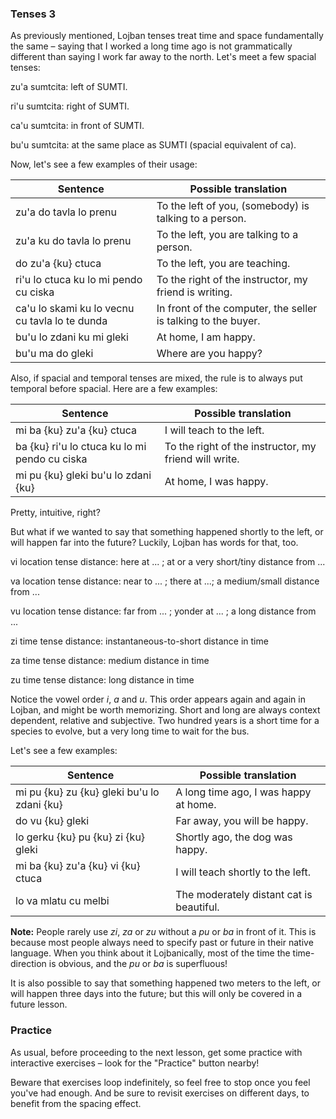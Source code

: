 ### Tenses 3

As previously mentioned, Lojban tenses treat time and space fundamentally the same &ndash; saying that I worked a long time ago is not grammatically different than saying I work far away to the north.
Let's meet a few spacial tenses:

<span class="definition-head">zu'a</span> sumtcita: left of SUMTI.

<span class="definition-head">ri'u</span> sumtcita: right of SUMTI.

<span class="definition-head">ca'u</span> sumtcita: in front of SUMTI.

<span class="definition-head">bu'u</span> sumtcita: at the same place as SUMTI (spacial equivalent of ca).

Now, let's see a few examples of their usage:

|Sentence|Possible translation|
|--------|-----------|
|zu'a do tavla lo prenu|To the left of you, (somebody) is talking to a person.|
|zu'a ku do tavla lo prenu|To the left, you are talking to a person.|
|do zu'a {ku} ctuca|To the left, you are teaching.|
|ri'u lo ctuca ku lo mi pendo cu ciska|To the right of the instructor, my friend is writing.|
|ca'u lo skami ku lo vecnu cu tavla lo te dunda|In front of the computer, the seller is talking to the buyer.|
|bu'u lo zdani ku mi gleki|At home, I am happy.|
|bu'u ma do gleki|Where are you happy?|

Also, if spacial and temporal tenses are mixed, the rule is to always put temporal before spacial.
Here are a few examples:

|Sentence|Possible translation|
|--------|-----------|
|mi ba {ku} zu'a {ku} ctuca|I will teach to the left.|
|ba {ku} ri'u lo ctuca ku lo mi pendo cu ciska|To the right of the instructor, my friend will write.|
|mi pu {ku} gleki bu'u lo zdani {ku}|At home, I was happy.|

Pretty, intuitive, right?

But what if we wanted to say that something happened shortly to the left, or will happen far into the future?
Luckily, Lojban has words for that, too.

<span class="definition-head">vi</span> location tense distance: here at ... ; at or a very short/tiny distance from ...

<span class="definition-head">va</span> location tense distance: near to ... ; there at ...; a medium/small distance from ...

<span class="definition-head">vu</span> location tense distance: far from ... ; yonder at ... ; a long distance from ...

<span class="definition-head">zi</span> time tense distance: instantaneous-to-short distance in time

<span class="definition-head">za</span> time tense distance: medium distance in time

<span class="definition-head">zu</span> time tense distance: long distance in time

Notice the vowel order _i_, _a_ and _u_.
This order appears again and again in Lojban, and might be worth memorizing.
Short and long are always context dependent, relative and subjective.
Two hundred years is a short time for a species to evolve, but a very long time to wait for the bus.

Let's see a few examples:

|Sentence|Possible translation|
|--------|-----------|
|mi pu {ku} zu {ku} gleki bu'u lo zdani {ku}|A long time ago, I was happy at home.|
|do vu {ku} gleki|Far away, you will be happy.|
|lo gerku {ku} pu {ku} zi {ku} gleki|Shortly ago, the dog was happy.|
|mi ba {ku} zu'a {ku} vi {ku} ctuca|I will teach shortly to the left.|
|lo va mlatu cu melbi|The moderately distant cat is beautiful.|

<!-- TODO: teach in next lesson about tenses, "Tenses 4" -->
<!--The order in which direction-sumtcita and distance-sumtcita are said makes a difference.-->
<!--The meaning of several tense words placed together is pictured by an imaginary journey reading from left to right.-->
<!--Thus _pu zu_ is a long time ago while zu pu is in the past of some point in time which is a long time toward the future or the past of now. In the first example, pu shows that we begin in the past, zu then that it is a long time backwards. In the second example, zu shows that we begin at some point far away in time from now, pu then, that we move backwards from that point. Thus pu zu is always in the past. zu pu could be in the future. The fact that these time tenses combine in this way is one of the differences between tense sumtcita and other sumtcita. The meanings of other sumtcita are not altered by the presence of additional sumtcita in a bridi.-->

**Note:** People rarely use _zi_, _za_ or _zu_ without a _pu_ or _ba_ in front of it.
This is because most people always need to specify past or future in their native language. When you think about it Lojbanically, most of the time the time-direction is obvious, and the _pu_ or _ba_ is superfluous!

It is also possible to say that something happened two meters to the left, or will happen three days into the future; but this will only be covered in a future lesson.

### Practice

As usual, before proceeding to the next lesson, get some practice with interactive exercises &ndash; look for the "Practice" button nearby!

Beware that exercises loop indefinitely, so feel free to stop once you feel you've had enough.
And be sure to revisit exercises on different days, to benefit from the spacing effect.
